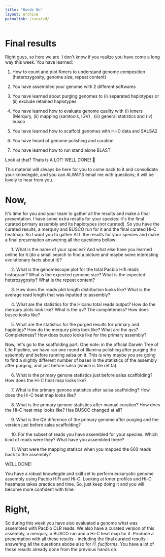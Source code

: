 ```yaml
---
title: "Hands On"
layout: archive
permalink: /curated/
---
```


# Final results

Right guys, so here we are. I don't know if you realize you have come a long way this week. You have learned:

1. How to count and plot Kmers to understand genome composition (heterozygosity, genome size, repeat content)

2. You have assembled your genome with 2 different softwares

3. You have learned about purging genomes to (i) separated haplotypes or (ii) exclude retained haplotypes

4. You have learned how to evaluate genome quality with (i) kmers (Merqury, (ii) mapping (samtools, IGV) , (iii) general statistics and (iv) busco

5. You have learned how to scaffold genomes with Hi-C data and SALSA2

6. You have heard of genome polishing and curation

7. You have learned how to run stand alone BLAST

Look at that? Thats is A LOT! WELL DONE! :clap: 

This material will always be here for you to come back to it and consolidate your knowlegde, and you can ALWAYS email me with questions; it will be lovely to hear from you.

# Now,

It's time for you and your team to gather all the results and make a final presentation. I have some extra results for your species: it's the final curated primary assembly and its haplotypes (not curated). So you have the curated results, a merqury and BUSCO run for it and the final curated Hi-C heatmap. So I want you to gather ALL the results for your species and make a final presentation answering all the questions bellow:

     1\. What is the name of your species? And what else have you learned online for it (do a small search to find a picture and maybe some interesting evolutionary facts about it)?

     2\. What is the genomescope plot for the total Pacbio Hifi reads histogram? What is the expected genome size? What is the expected heterozygosity? What is the repeat content?

     3\. How does the reads plot length distribution looks like? What is the average read length that was inputted to assembly?

     4\. What are the statistics for the Hicanu total reads output? How do the merqury plots look like? What is the qv? The completeness? How does busco looks like?

     5\. What are the statistics for the purged results for primary and haplotigs? How do the merqury plots look like? What are the qvs? Completeness? How does busco looks like for the primary assembly?

Now, let's go to the scaffolding part. One note: in the official Darwin Tree of Life Pipeline, we have ran one round of Illumina polishing after purging the assembly and before running salsa on it. This is why maybe you are going to find a slightly different number of bases in the statistics of the assembly after purging, and just before salsa (which is file ref.fa).

     6\. What is the primary genone statistics just before salsa scaffolding? How does the Hi-C heat map looks like?

     7\. What is the primary genone statistics after salsa scaffolding? How does the Hi-C heat map looks like?

     8\. What is the primary genone statistics after manual curation? How does the Hi-C heat map looks like? Has BUSCO changed at all?

     9\. What is the QV diference of the primary genome after purging and the version just before salsa scaffolding?

     10\. For the subset of reads you have assembled for your species. Which kind of reads were they? What have you assembled there?

     11\. What were the mapping statiscs when you mapped the 600 reads back to the assembly?

WELL DONE! 

You have a robust knowlegde and skill set to perform eukaryotic genome assembly using Pacbio HiFi and Hi-C. Looking at kmer profiles and Hi-C heatmaps takes practice and time. So, just keep doing it and you will become more confident with time. 


# Right, 

So during this week you have also evaluated a genome what was assembled with Pacbio CLR reads. We also have a curated version of this assembly, a merqury, a BUSCO run and a Hi-C heat map for it. Produce a presentation with all these results - including the final curated results - answering all the questions abobe also for *H. fuciforms*. You have a lot of these results already done from the previous hands on.


